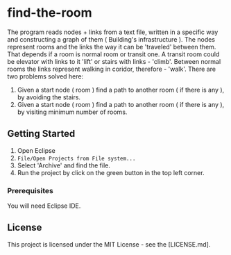 # find-the-room

The program reads nodes + links from a text file, written in a specific way and constructing a graph of them ( Building's infrastructure ). The nodes represent rooms and the links the way it can be 'traveled' between them. That depends if a room is normal room or transit one. A transit room could be elevator with links to it 'lift' or stairs with links - 'climb'. Between normal rooms the links represent walking in coridor, therefore - 'walk'.
There are two problems solved here: 
1. Given a start node ( room ) find a path to another room ( if there is any ), by avoiding the stairs.
2. Given a start node ( room ) find a path to another room ( if there is any ), by visiting minimum number of rooms.

## Getting Started

1. Open Eclipse
2. `File/Open Projects from File system...`
3. Select 'Archive' and find the file.
4. Run the project by click on the green button in the top left corner.

### Prerequisites

You will need Eclipse IDE.

## License

This project is licensed under the MIT License - see the [LICENSE.md].

